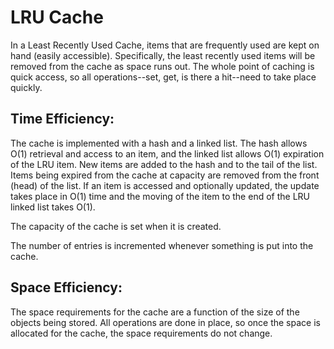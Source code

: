 # LRU Cache
In a Least Recently Used Cache, items that are frequently used are kept on hand (easily accessible).
Specifically, the least recently used items will be removed from the cache as space runs out. The whole
point of caching is quick access, so all operations--set, get, is there a hit--need to take place quickly.


## Time Efficiency: 

The cache is implemented with a hash and a linked list. The hash allows O(1) retrieval
and access to an item, and the linked list allows O(1) expiration of the LRU item. New items are added to the
hash and to the tail of the list. Items being expired from the cache at capacity are removed from
the front (head) of the list. If an item is accessed and optionally updated, the update takes place in O(1) time
and the moving of the item to the end of the LRU linked list takes O(1).

The capacity of the cache is set when it is created.

The number of entries is incremented whenever something is put into the cache. 


## Space Efficiency:

The space requirements for the cache are a function of the size of the objects being stored. 
All operations are done in place, so once the space is allocated for the cache, the
space requirements do not change.

